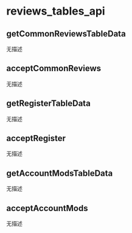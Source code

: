 # reviews_tables_api

## getCommonReviewsTableData

无描述

## acceptCommonReviews

无描述

## getRegisterTableData

无描述

## acceptRegister

无描述

## getAccountModsTableData

无描述

## acceptAccountMods

无描述